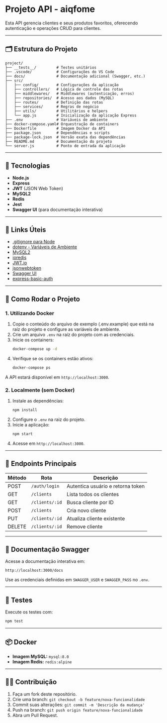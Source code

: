# Projeto API - aiqfome

Esta API gerencia clientes e seus produtos favoritos, oferecendo autenticação e operações CRUD para clientes.

---

## 🗂️ Estrutura do Projeto

```
project/
├── __tests__/         # Testes unitários
├── .vscode/           # Configurações do VS Code
├── docs/              # Documentação adicional (Swagger, etc.)
├── src/
│   ├── config/        # Configurações da aplicação
│   ├── controllers/   # Lógica de controle das rotas
│   ├── middlewares/   # Middlewares (autenticação, erros)
│   ├── repositories/  # Acesso aos dados (MySQL)
│   ├── routes/        # Definição das rotas
│   ├── services/      # Regras de negócio
│   ├── utils/         # Utilitários e helpers
│   └── app.js         # Inicialização da aplicação Express
├── .env               # Variáveis de ambiente
├── docker-compose.yaml# Orquestração de containers
├── Dockerfile         # Imagem Docker da API
├── package.json       # Dependências e scripts
├── package-lock.json  # Versão exata das dependências
├── README.md          # Documentação do projeto
└── server.js          # Ponto de entrada da aplicação
```

---

## 🚀 Tecnologias

- **Node.js**
- **Express**
- **JWT** (JSON Web Token)
- **MySQL2**
- **Redis**
- **Jest**
- **Swagger UI** (para documentação interativa)

---

## 🔗 Links Úteis

- [.gitignore para Node](https://github.com/github/gitignore/blob/main/Node.gitignore)  
- [dotenv - Variáveis de Ambiente](https://www.npmjs.com/package/dotenv)  
- [MySQL2](https://www.npmjs.com/package/mysql2)  
- [ioredis](https://www.npmjs.com/package/ioredis)  
- [JWT.io](https://jwt.io/introduction)  
- [jsonwebtoken](https://www.npmjs.com/package/jsonwebtoken)  
- [Swagger UI](https://www.npmjs.com/package/swagger-ui)  
- [express-basic-auth](https://www.npmjs.com/package/express-basic-auth)  

---

## 🏁 Como Rodar o Projeto

### 1. Utilizando Docker

1. Copie o conteúdo do arquivo de exemplo (.env.example) que está na raíz do projeto e configure as variáveis de ambiente.  
2. Crie um arquivo `.env` na raíz do projeto com as credenciais.
3. Inicie os containers:  
   ```bash
   docker-compose up -d
   ```
4. Verifique se os containers estão ativos:  
   ```bash
   docker-compose ps
   ```

A API estará disponível em `http://localhost:3000`.

### 2. Localmente (sem Docker)

1. Instale as dependências:  
   ```bash
   npm install
   ```
2. Configure o `.env` na raiz do projeto.
3. Inicie a aplicação:  
   ```bash
   npm start
   ```
4. Acesse em `http://localhost:3000`.

---

## 📜 Endpoints Principais

| Método | Rota                           | Descrição                           |
| ------ | ------------------------------ | ----------------------------------- |
| POST   | `/auth/login`                  | Autentica usuário e retorna token   |
| GET    | `/clients`                     | Lista todos os clientes             |
| GET    | `/clients/:id`                 | Busca cliente por ID                |
| POST   | `/clients`                     | Cria novo cliente                   |
| PUT    | `/clients/:id`                 | Atualiza cliente existente          |
| DELETE | `/clients/:id`                 | Remove cliente                      |

---

## 📄 Documentação Swagger

Acesse a documentação interativa em:

```
http://localhost:3000/docs
```

Use as credenciais definidas em `SWAGGER_USER` e `SWAGGER_PASS` no `.env`.

---

## 🧪 Testes

Execute os testes com:

```bash
npm test
```

---

## 📦 Docker

- **Imagem MySQL:** `mysql:8.0`
- **Imagem Redis:** `redis:alpine`

---

## 👨‍💻 Contribuição

1. Faça um fork deste repositório.  
2. Crie uma branch: `git checkout -b feature/nova-funcionalidade`  
3. Commit suas alterações: `git commit -m 'Descrição da mudança'`  
4. Push na branch: `git push origin feature/nova-funcionalidade`  
5. Abra um Pull Request.
